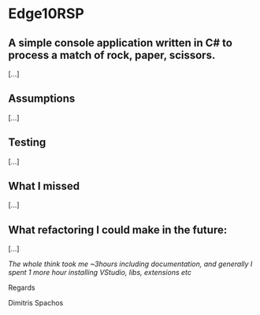# Edge10RSP

## A simple console application written in C# to process a match of rock, paper, scissors.
[...]


## Assumptions
[...]


## Testing
[...]


## What I missed
[...]


## What refactoring I could make in the future:
[...]


<i>The whole think took me ~3hours including documentation, and generally I spent 1 more hour installing VStudio, libs, extensions etc</i>

Regards

Dimitris Spachos





